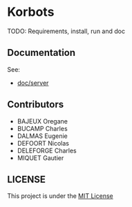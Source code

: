 # Korbots

TODO: Requirements, install, run and doc

## Documentation

See:
- [doc/server](doc/markdown/server/globals.md)

## Contributors

- BAJEUX Oregane
- BUCAMP Charles
- DALMAS Eugenie
- DEFOORT Nicolas
- DELEFORGE Charles
- MIQUET Gautier

## LICENSE

This project is under the [MIT License](LICENSE)